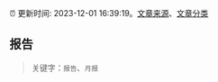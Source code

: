 :alarm_clock: 更新时间: 2023-12-01 16:39:19。[文章来源](/README.md)、[文章分类](/TAGS.md)

## 报告


> 关键字：`报告`、`月报`



